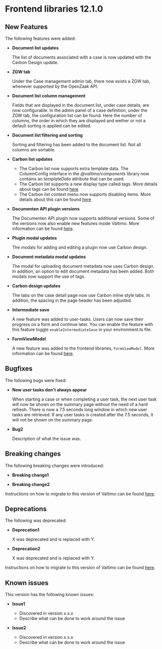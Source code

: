 # Frontend libraries 12.1.0

## New Features

The following features were added:

- **Document list updates**

  The list of documents associated with a case is now updated with the Carbon Design update.

- **ZGW tab**

  Under the Case management admin tab, there now exists a ZGW tab, whenever supported by the OpenZaak API.

- **Document list column management**

  Fields that are displayed in the document list, under case details, are now configurable. In the admin panel of a case definition, under the ZGW tab,
  the configuration list can be found. Here the number of columns, the order in which they are displayed and wether or not a default sorting is applied can be edited.

- **Document list filtering and sorting**

  Sorting and filtering has been added to the document list. Not all columns are sortable.

- **Carbon list updates**

  - The Carbon list now supports extra template data. The ColumnConfig interface in the *@valtimo/components* library now contains an *templateData* attribute that can be used.
  - The Carbon list supports a new display type called tags. More details about tags can be found [here](/reference/user-interface/components/valtimo-carbon-list/valtimo-carbon-list.md)
  - The Carbon list context menu now supports disabling items. More details about this can be found [here](/reference/user-interface/components/valtimo-carbon-list/list-with-actions.md)

- **Documenten API plugin versions**

  The Documenten API plugin now supports additional versions. Some of the versions now also enable new features inside
  Valtimo. More information can be
  found [here](/using-valtimo/plugin/documenten-api/configure-documenten-api-plugin.md#documenten-api-version).

- **Plugin modal updates**

  The modals for adding and editing a plugin now use Carbon design.

- **Document metadata modal updates**

  The modal for uploading document metadata now uses Carbon design. In addition, an option to edit document metadata has been added. Both modals now support the use of tags.

- **Carbon design updates**

  The tabs on the case detail page now use Carbon inline style tabs. In addition, the spacing in the page header has
  been adjusted.

- **Intermediate save**

  A new feature was added to user-tasks. Users can now save their progress on a form and continue later. You can enable the feature with this feature toggle `enableIntermediateSave` in your environment.ts file.

- **FormViewModel**

  A new feature was added to the frontend libraries, `FormViewModel`. More information can be found [here](/extending-valtimo/form-view-model/form-view-model.md).

## Bugfixes

The following bugs were fixed:

- **New user tasks don't always appear**

  When starting a case or when completing a user task, the next user task will now be shown on the summary page without
  the need of a hard refresh. There is now a 7.5 seconds long window in which new user tasks are retrieved. If any
  user tasks is created after the 7.5 seconds, it will not be shown on the summary page.

- **Bug2**

  Description of what the issue was.

## Breaking changes

The following breaking changes were introduced:

- **Breaking change1**

- **Breaking change2**

Instructions on how to migrate to this version of Valtimo can be found [here](migration.md).

## Deprecations

The following was deprecated:

- **Deprecation1**

  X was deprecated and is replaced with Y.

- **Deprecation2**

  X was deprecated and is replaced with Y.

Instructions on how to migrate to this version of Valtimo can be found [here](migration.md).

## Known issues

This version has the following known issues:

- **Issue1**

  - Discovered in version x.x.x
  - Describe what can be done to work around the issue

- **Issue2**
  - Discovered in version x.x.x
  - Describe what can be done to work around the issue
